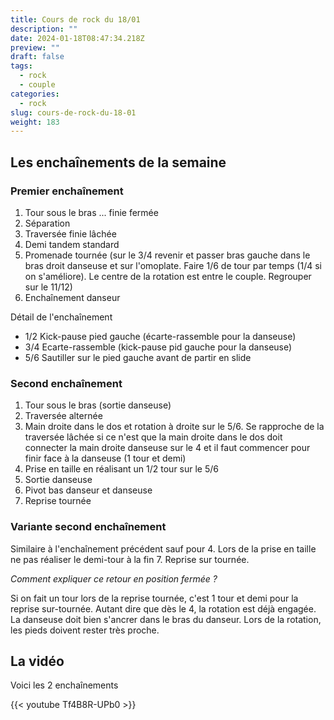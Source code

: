 ```yaml
---
title: Cours de rock du 18/01
description: ""
date: 2024-01-18T08:47:34.218Z
preview: ""
draft: false
tags:
  - rock
  - couple
categories:
  - rock
slug: cours-de-rock-du-18-01
weight: 183
---
```


## Les enchaînements de la semaine

### Premier enchaînement

1. Tour sous le bras ... finie fermée
2. Séparation
3. Traversée finie lâchée
4. Demi tandem standard
6. Promenade tournée (sur le 3/4 revenir et passer bras gauche dans le bras droit danseuse et sur l'omoplate. Faire 1/6 de tour par temps (1/4 si on s'améliore). Le centre de la rotation est entre le couple. Regrouper sur le 11/12)
7. Enchaînement danseur

Détail de l'enchaînement 
- 1/2 Kick-pause pied gauche  (écarte-rassemble pour la danseuse)
- 3/4 Ecarte-rassemble (kick-pause pid gauche pour la danseuse)
- 5/6 Sautiller sur le pied gauche avant de partir en slide

### Second enchaînement

1. Tour sous le bras (sortie danseuse)
2. Traversée alternée
3. Main droite dans le dos et rotation à droite sur le 5/6. Se rapproche de la traversée lâchée si ce n'est que la main droite dans le dos doit connecter la main droite danseuse sur le 4 et il faut commencer pour finir face à la danseuse (1 tour et demi)
4. Prise en taille en réalisant un 1/2 tour sur le 5/6
5. Sortie danseuse
6. Pivot bas danseur et danseuse
7. Reprise tournée

### Variante second enchaînement

Similaire à l'enchaînement précédent sauf pour 
4. Lors de la prise en taille ne pas réaliser le demi-tour à la fin 
7. Reprise sur tournée.

*Comment expliquer ce retour en position fermée ?*

Si on fait un tour lors de la reprise tournée, c'est 1 tour et demi pour la reprise sur-tournée. Autant dire que dès le 4, la rotation est déjà engagée. La danseuse doit bien s'ancrer dans le bras du danseur. Lors de la rotation, les pieds doivent rester très proche.

## La vidéo

Voici les 2 enchaînements

{{< youtube Tf4B8R-UPb0 >}}
